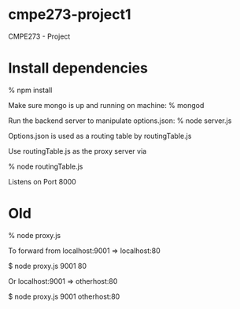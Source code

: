 cmpe273-project1
================

CMPE273 - Project 

Install dependencies
===============
% npm install

Make sure mongo is up and running on machine:
% mongod

Run the backend server to manipulate options.json:
% node server.js

Options.json is used as a routing table by routingTable.js

Use routingTable.js as the proxy server via

% node routingTable.js

Listens on Port 8000

Old
===================
% node proxy.js <from> <to> <timeout-in-seconds>

To forward from localhost:9001 => localhost:80

$ node proxy.js 9001 80

Or localhost:9001 => otherhost:80

$ node proxy.js 9001 otherhost:80



